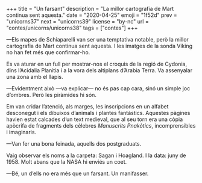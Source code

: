+++
title = "Un farsant"
description = "La millor cartografia de Mart continua sent aquesta."
date = "2020-04-25"
emoji = "1f52d"
prev = "unicorns37"
next = "unicorns39"
license = "by-nc"
url = "contes/unicorns/unicorns38"
tags = ["contes"]
+++

—Els mapes de Schiaparelli van ser una temptativa notable, però la millor cartografia de Mart continua sent aquesta. I les imatges de la sonda Viking no han fet més que confirmar-ho.

Es va aturar en un full per mostrar-nos el croquis de la regió de Cydonia, dins l’Acidalia Planitia i a la vora dels altiplans d’Arabia Terra. Va assenyalar una zona amb el llapis.

—Evidentment això —va explicar— no és pas cap cara, sinó un simple joc d’ombres. Però les piràmides hi són.

Em van cridar l’atenció, als marges, les inscripcions en un alfabet desconegut i els dibuixos d’animals i plantes fantàstics. Aquestes pàgines havien estat calcades d’un text medieval, que al seu torn era una còpia apòcrifa de fragments dels cèlebres *Manuscrits Pnakòtics*, incomprensibles i imaginaris.

—Van fer una bona feinada, aquells dos postgraduats.

Vaig observar els noms a la carpeta: Sagan i Hoagland. I la data: juny de 1958. Molt abans que la NASA hi enviés un coet.

—Bé, un d’ells no era més que un farsant. Un manifasser.

